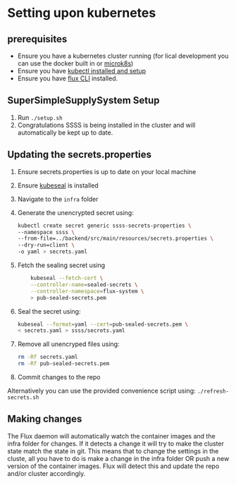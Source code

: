 # Setting upon kubernetes

## prerequisites

- Ensure you have a kubernetes cluster running (for lical development you can use the docker built in or [microk8s](https://microk8s.io/))
- Ensure you have [kubectl installed and setup](https://kubernetes.io/docs/tasks/tools/install-kubectl/)
- Ensure you have [flux CLI](https://toolkit.fluxcd.io/get-started/) installed.

## SuperSimpleSupplySystem Setup

1. Run `./setup.sh`
2. Congratulations SSSS is being installed in the cluster and will automatically be kept up to date.

## Updating the secrets.properties

1. Ensure secrets.properties is up to date on your local machine
2. Ensure [kubeseal](https://github.com/bitnami-labs/sealed-secrets/releases/latest) is installed
3. Navigate to the `infra` folder
4. Generate the unencrypted secret using:

    ``` bash
    kubectl create secret generic ssss-secrets-properties \
    --namespace ssss \
    --from-file=../backend/src/main/resources/secrets.properties \
    --dry-run=client \
    -o yaml > secrets.yaml
    ```

5. Fetch the sealing secret using

    ``` bash
        kubeseal --fetch-cert \
        --controller-name=sealed-secrets \
        --controller-namespace=flux-system \
        > pub-sealed-secrets.pem
    ```

6. Seal the secret using:

    ``` bash
    kubeseal --format=yaml --cert=pub-sealed-secrets.pem \
    < secrets.yaml > ssss/secrets.yaml
    ```

7. Remove all unencryped files using:

    ``` bash
    rm -Rf secrets.yaml
    rm -Rf pub-sealed-secrets.pem
    ```

8. Commit changes to the repo

Alternatively you can use the provided convenience script using: `./refresh-secrets.sh`

## Making changes

The Flux daemon will automatically watch the container images and the infra folder for changes. If it detects a change it will try to make the cluster state match the state in git. This means that to change the settings in the cluste, all you have to do is make a change in the infra folder OR push a new version of the container images. Flux will detect this and update the repo and/or cluster accordingly.
